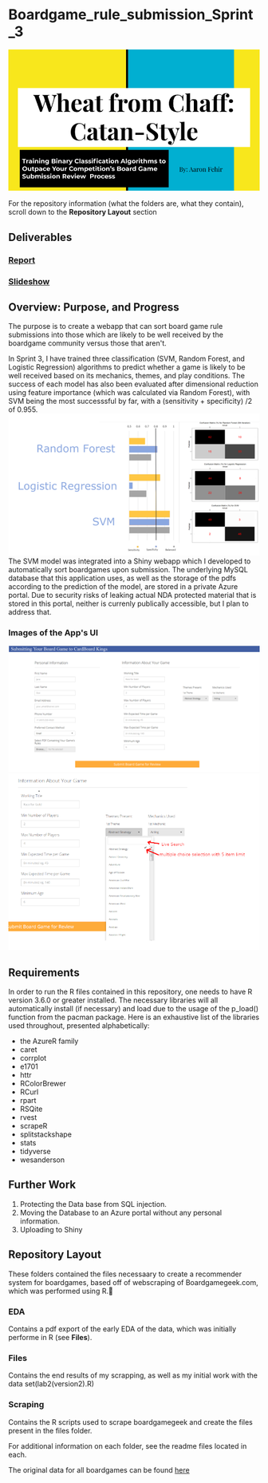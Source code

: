 # Boardgame_rule_submission_Sprint_3

![titlepage](https://github.com/Fehiroh/Sprint_3/blob/master/Files/figures/Wheat%20from%20Chaff_%20Catan-Style.png)

For the repository information (what the folders are, what they contain), scroll down to the **Repository Layout** section

## Deliverables
### [Report](https://github.com/Fehiroh/Sprint_3/blob/master/sprint_3_report_actual.pdf)
### [Slideshow](https://docs.google.com/presentation/d/1IjqS0c9IrSU9zLHhI3vR-Se-s4pI8rofXUI-NmjC4NY/edit?usp=sharing)

## Overview: Purpose, and Progress
The purpose is to create a webapp that can sort board game rule submissions into those which are likely to be well received by the boardgame community versus those that aren't.

In Sprint 3, I have trained three classification (SVM, Random Forest, and Logistic Regression) algorithms to predict whether a game is likely to be well received based on its mechanics, themes, and play conditions.
 The success of each model has also been evaluated after dimensional reduction using feature importance (which was calculated via Random Forest), with SVM being the most successsful by far, with a (sensitivity + specificity) /2 of 0.955. 
 ![evaluation](https://github.com/Fehiroh/Sprint_3/blob/master/Files/figures/Wheat%20from%20Chaff_%20Catan-Style%20(1).png)
 The SVM model was integrated into a Shiny webapp which I developed to automatically sort boardgames upon submission. The underlying MySQL database that this application uses, as well as the storage of the pdfs according to the prediction of the model,  are stored in a private  Azure portal. Due to security risks of leaking actual NDA protected material that is stored in this portal,  neither is currenly publically accessible, but I plan to address that. 
 
### Images of the App's UI
![overall](https://github.com/Fehiroh/Sprint_3/blob/master/Files/figures/overallUI.PNG)
![browse](https://github.com/Fehiroh/Sprint_3/blob/master/Files/figures/Categories_and_mech_selection.PNG)



## Requirements
In order to run the R files contained in this repository, one needs to have R version 3.6.0 or greater installed. The necessary libraries will all 
automatically install (if necessary) and load due to the usage of the p_load() function from the pacman package. Here is an exhaustive list of the
libraries used throughout, presented alphabetically: 

* the AzureR family
* caret
* corrplot
* e1701
* httr
* RColorBrewer
* RCurl 
* rpart
* RSQite
* rvest
* scrapeR 
* splitstackshape
* stats
* tidyverse
* wesanderson

## Further Work
1. Protecting the Data base from SQL injection. 
2. Moving the Database to an Azure portal without any personal information.
3. Uploading to Shiny



## Repository Layout
These folders contained the files necessaary to create a recommender system for 
boardgames, based off of webscraping of Boardgamegeek.com, which was performed 
using R.

### **EDA**
Contains a pdf export of the early EDA of the data, which was initially performe in R (see **Files**).  

### **Files**
Contains the end results of my scrapping, as well as my initial work with the data set(lab2(version2).R)

###  **Scraping** 
Contains the R scripts used to scrape boardgamegeek and create the files present in the files folder.

For additional information on each folder, see the readme files located in each.

The original data for all boardgames can be found [here](https://www.kaggle.com/gabrio/board-games-dataset)
